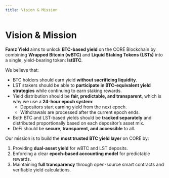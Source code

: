 ```yaml
---
title: Vision & Mission
---
```


# Vision & Mission

**Famz Yield** aims to unlock **BTC-based yield** on the CORE Blockchain by combining **Wrapped Bitcoin (wBTC)** and **Liquid Staking Tokens (LSTs)** into a single, yield-bearing token: **lstBTC**.

We believe that:

- BTC holders should earn yield **without sacrificing liquidity**.
- LST stakers should be able to **participate in BTC-equivalent yield strategies** while continuing to earn staking rewards.
- Yield distribution should be **fair, predictable, and transparent**, which is why we use a **24-hour epoch system**:
  - Depositors start earning yield from the next epoch.
  - Withdrawals are processed after the current epoch ends.
- Both BTC and LST-based yields should be **tracked separately** and distributed proportionally based on each depositor’s asset mix.
- DeFi should be **secure, transparent, and accessible** to all.

Our mission is to build the **most trusted BTC yield layer** on CORE by:

1. Providing **dual-asset yield** for wBTC and LST deposits.
2. Enforcing a clear **epoch-based accounting model** for predictable rewards.
3. Maintaining **full transparency** through open-source smart contracts and verifiable yield calculations.
